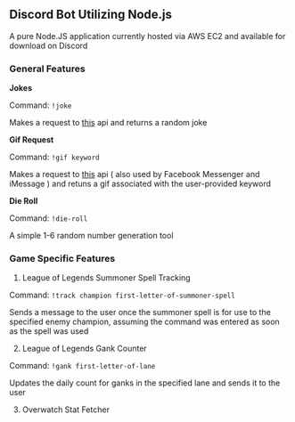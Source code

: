 ## Discord Bot Utilizing Node.js ##

A pure Node.JS application currently hosted via AWS EC2 and available for download on Discord 

### General Features ###

**Jokes** 

Command: ```!joke```

Makes a request to [this](https://icanhazdadjoke.com/api) api and returns a random joke


**Gif Request**

Command: ```!gif keyword```

Makes a request to [this](https://developers.giphy.com/) api ( also used by Facebook Messenger and iMessage ) and retuns a gif associated with the user-provided keyword


**Die Roll**

Command: ```!die-roll```

A simple 1-6 random number generation tool

### Game Specific Features ###

1. League of Legends Summoner Spell Tracking

Command: ```!track champion first-letter-of-summoner-spell```

Sends a message to the user once the summoner spell is for use to the specified enemy champion, assuming the command was entered as soon as the spell was used

2. League of Legends Gank Counter

Command: ```!gank first-letter-of-lane```

Updates the daily count for ganks in the specified lane and sends it to the user


3. Overwatch Stat Fetcher 
